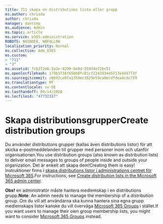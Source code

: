 ```yaml
---
title: 711 skapa en distributions lista eller grupp
ms.author: chrisda
author: chrisda
manager: dansimp
ms.audience: Admin
ms.topic: article
ms.service: o365-administration
ROBOTS: NOINDEX, NOFOLLOW
localization_priority: Normal
ms.collection: Adm_O365
ms.custom:
- "711"
- "3"
ms.assetid: fcb272e6-1a2e-4299-be0d-55934e72bc51
ms.openlocfilehash: 179b3738f65b08fc81cf224393445717e4d4773f
ms.sourcegitcommit: c6692ce0fa1358ec3529e59ca0ecdfdea4cdc759
ms.translationtype: MT
ms.contentlocale: sv-SE
ms.lasthandoff: 09/14/2020
ms.locfileid: "47732337"
---
```

# <a name="create-distribution-groups"></a><span data-ttu-id="e10e5-102">Skapa distributionsgrupper</span><span class="sxs-lookup"><span data-stu-id="e10e5-102">Create distribution groups</span></span>

<span data-ttu-id="e10e5-103">Du använder distributions grupper (kallas även distributions listor) för att skicka e-postmeddelanden till grupper med personer inom och utanför organisationen.</span><span class="sxs-lookup"><span data-stu-id="e10e5-103">You use distribution groups (also known as distribution lists) to deliver email messages to groups of people inside and outside your organization.</span></span> <span data-ttu-id="e10e5-104">Det är enkelt att skapa dem!</span><span class="sxs-lookup"><span data-stu-id="e10e5-104">Creating them is easy!</span></span> <span data-ttu-id="e10e5-105">Instruktioner finns i [skapa distributions listor i administrations centret för Microsoft 365](https://docs.microsoft.com/microsoft-365/admin/setup/create-distribution-lists).</span><span class="sxs-lookup"><span data-stu-id="e10e5-105">For instructions, see [Create distribution lists in the Microsoft 365 admin center](https://docs.microsoft.com/microsoft-365/admin/setup/create-distribution-lists).</span></span>

<span data-ttu-id="e10e5-106">**Obs!** en administratör måste hantera medlemskap i en distributions grupp.</span><span class="sxs-lookup"><span data-stu-id="e10e5-106">**Note**: An admin needs to manage the membership of a distribution group.</span></span> <span data-ttu-id="e10e5-107">Om du vill att användarna ska kunna hantera sina egna grupp medlemskaps listor kanske du vill överväga [Microsoft 365 Groups](https://support.office.com/article/b565caa1-5c40-40ef-9915-60fdb2d97fa2) i stället.</span><span class="sxs-lookup"><span data-stu-id="e10e5-107">If you want users to manage their own group membership lists, you might want to consider [Microsoft 365 Groups](https://support.office.com/article/b565caa1-5c40-40ef-9915-60fdb2d97fa2) instead.</span></span>

